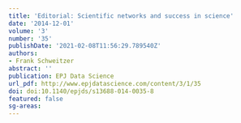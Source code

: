 ```yaml
---
title: 'Editorial: Scientific networks and success in science'
date: '2014-12-01'
volume: '3'
number: '35'
publishDate: '2021-02-08T11:56:29.789540Z'
authors:
- Frank Schweitzer
abstract: ''
publication: EPJ Data Science
url_pdf: http://www.epjdatascience.com/content/3/1/35
doi: doi:10.1140/epjds/s13688-014-0035-8
featured: false
sg-areas:
---
```

